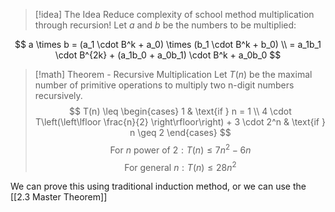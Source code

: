 
> [!idea] The Idea
> Reduce complexity of school method multiplication through recursion! Let $a$ and $b$ be the numbers to be multiplied:

$$
a \times b = (a_1 \cdot B^k + a_0) \times (b_1 \cdot B^k + b_0) \\
= a_1b_1 \cdot B^{2k} + (a_1b_0 + a_0b_1) \cdot B^k + a_0b_0
$$


>[!math] Theorem - Recursive Multiplication
> Let $T(n)$ be the maximal number of primitive operations to multiply two n-digit numbers recursively.
>$$
T(n) \leq \begin{cases} 
1 & \text{if } n = 1 \\
4 \cdot T\left(\left\lfloor \frac{n}{2} \right\rfloor\right) + 3 \cdot 2^n & \text{if } n \geq 2 
\end{cases}
> $$
> $$
\text{For } n \text{ power of } 2 : T(n) \leq 7n^2 - 6n
> $$
> $$
\text{For general } n : T(n) \leq 28n^2
> $$

We can prove this using traditional induction method, or we can use the [[2.3 Master Theorem]]

